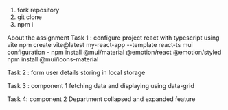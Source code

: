 1. fork repository 
2. git clone 
3. npm i 


About the assignment 
Task 1 : configure project react with typescript using vite
   npm create vite@latest my-react-app --template react-ts
   mui configuration - npm install @mui/material @emotion/react @emotion/styled
                                      npm install @mui/icons-material
                                         
Task 2 :  form 
user details storing in local storage

Task 3 : component 1 
fetching data and displaying using data-grid

Task 4: component 2
Department collapsed and expanded feature
 
